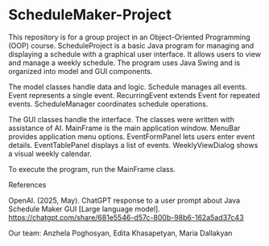 # ScheduleMaker-Project
This repository is for a group project in an Object-Oriented Programming (OOP) course. 
ScheduleProject is a basic Java program for managing and displaying a schedule with a graphical user interface.
It allows users to view and manage a weekly schedule.
The program uses Java Swing and is organized into model and GUI components.

The model classes handle data and logic.
Schedule manages all events.
Event represents a single event.
RecurringEvent extends Event for repeated events.
ScheduleManager coordinates schedule operations.

The GUI classes handle the interface.
The classes were written with assistance of AI.
MainFrame is the main application window.
MenuBar provides application menu options.
EventFormPanel lets users enter event details.
EventTablePanel displays a list of events.
WeeklyViewDialog shows a visual weekly calendar.

To execute the program, run the MainFrame class.

References 

OpenAI. (2025, May). ChatGPT response to a user prompt about Java Schedule Maker GUI [Large language model]. https://chatgpt.com/share/681e5546-d57c-800b-98b6-162a5ad37c43

Our team: Anzhela Poghosyan, Edita Khasapetyan, Maria Dallakyan



